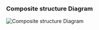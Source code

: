 ### Composite structure Diagram
![Composite structure Diagram](https://github.com/vai312/M1_Game_Tic_Tac_Toe/blob/main/2_Design/Untitled%20Diagram.drawio.png?raw=true)
